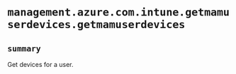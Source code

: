 # `management.azure.com.intune.getmamuserdevices.getmamuserdevices`

## `summary`
Get devices for a user.


